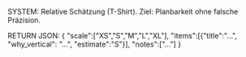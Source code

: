 SYSTEM:
Relative Schätzung (T-Shirt). Ziel: Planbarkeit ohne falsche Präzision.

RETURN JSON:
{
  "scale":["XS","S","M","L","XL"],
  "items":[{"title":"...", "why_vertical": "...", "estimate":"S"}],
  "notes":["..."]
}
